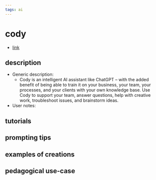 ```yaml
---
tags: ai 
---
```



# cody



* [link](https://www.meetcody.ai/)

## description
* Generic description: 
    * Cody is an intelligent AI assistant like ChatGPT – with the added benefit of being able to train it on your business, your team, your processes, and your clients with your own knowledge base. Use Cody to support your team, answer questions, help with creative work, troubleshoot issues, and brainstorm ideas.
* User notes:

## tutorials

## prompting tips

## examples of creations 

## pedagogical use-case 
